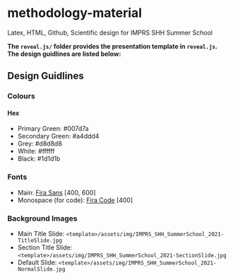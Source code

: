 # methodology-material

Latex, HTML, Github, Scientific design for IMPRS SHH Summer School

**The `reveal.js/` folder provides the presentation template in `reveal.js`. The design guidlines are listed below:** 

## Design Guidlines

### Colours

#### Hex

- Primary Green: #007d7a
- Secondary Green: #a4ddd4
- Grey: #d8d8d8
- White: #ffffff
- Black: #1d1d1b

### Fonts

- Main: [Fira Sans](https://fonts.google.com/specimen/Fira+Sans?query=Fira) [400, 600]
- Monospace (for code): [Fira Code](https://fonts.google.com/specimen/Fira+Code?query=Fira) [400]

### Background Images

- Main Title Slide: `<template>/assets/img/IMPRS_SHH_SummerSchool_2021-TitleSlide.jpg` 
- Section Title Slide: `<template>/assets/img/IMPRS_SHH_SummerSchool_2021-SectionSlide.jpg`
- Default Slide: `<template>/assets/img/IMPRS_SHH_SummerSchool_2021-NormalSlide.jpg`

